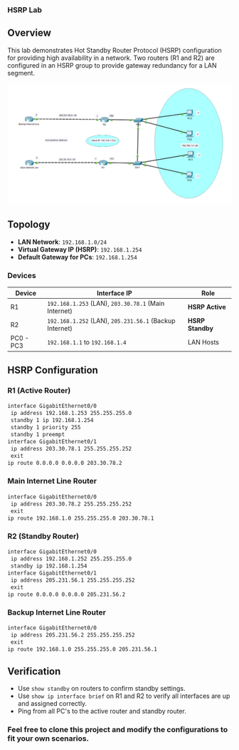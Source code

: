 ### HSRP Lab

## Overview

This lab demonstrates Hot Standby Router Protocol (HSRP) configuration for providing high availability in a network. 
Two routers (R1 and R2) are configured in an HSRP group to provide gateway redundancy for a LAN segment.

![HSRP Topology](./Images/HSRP_Topology.PNG)

## Topology

- **LAN Network**: `192.168.1.0/24`
- **Virtual Gateway IP (HSRP)**: `192.168.1.254`
- **Default Gateway for PCs**: `192.168.1.254`

### Devices

| Device | Interface IP | Role |
|--------|--------------|------|
| R1 | `192.168.1.253` (LAN), `203.30.78.1` (Main Internet) | **HSRP Active** |
| R2 | `192.168.1.252` (LAN), `205.231.56.1` (Backup Internet) | **HSRP Standby** |
| PC0 - PC3 | `192.168.1.1` to `192.168.1.4` | LAN Hosts |


## HSRP Configuration

### R1 (Active Router)
```
interface GigabitEthernet0/0
 ip address 192.168.1.253 255.255.255.0
 standby 1 ip 192.168.1.254
 standby 1 priority 255
 standby 1 preempt
interface GigabitEthernet0/1
 ip address 203.30.78.1 255.255.255.252
 exit
ip route 0.0.0.0 0.0.0.0 203.30.78.2
```

### Main Internet Line Router
```
interface GigabitEthernet0/0
 ip address 203.30.78.2 255.255.255.252
 exit
ip route 192.168.1.0 255.255.255.0 203.30.78.1
```

### R2 (Standby Router)
```
interface GigabitEthernet0/0
 ip address 192.168.1.252 255.255.255.0
 standby ip 192.168.1.254
interface GigabitEthernet0/1
 ip address 205.231.56.1 255.255.255.252
 exit
ip route 0.0.0.0 0.0.0.0 205.231.56.2
```

### Backup Internet Line Router
```
interface GigabitEthernet0/0
 ip address 205.231.56.2 255.255.255.252
 exit
ip route 192.168.1.0 255.255.255.0 205.231.56.1
```

## Verification

- Use `show standby` on routers to confirm standby settings.
- Use `show ip interface brief` on R1 and R2 to verify all interfaces are up and assigned correctly.
- Ping from all PC's to the active router and standby router.

### Feel free to clone this project and modify the configurations to fit your own scenarios.
